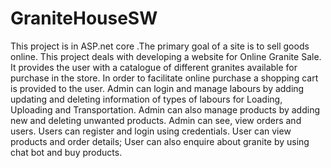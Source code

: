 # GraniteHouseSW
 This project is in ASP.net core .The primary goal of a site is to sell goods online. This project deals with developing a website for Online Granite Sale. It provides the user with a catalogue of different granites available for purchase in the store. In order to facilitate online purchase a shopping cart is provided to the user.  Admin can login and manage labours by adding updating and deleting information of types of labours for Loading, Uploading and Transportation. Admin can also manage products by adding new and deleting unwanted products. Admin can see, view orders and users. Users can register and login using credentials. User can view products and order details; User can also enquire about granite by using chat bot and buy products.
